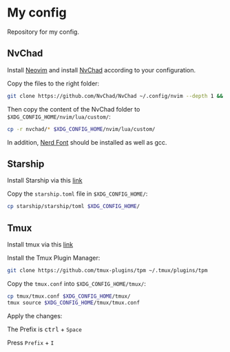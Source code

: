 # My config

Repository for my config.

## NvChad

Install [Neovim](https://neovim.io/) and install [NvChad](https://nvchad.com/docs/quickstart/install) according to your configuration.

Copy the files to the right folder:

```bash
git clone https://github.com/NvChad/NvChad ~/.config/nvim --depth 1 && nvim
```

Then copy the content of the NvChad folder to `$XDG_CONFIG_HOME/nvim/lua/custom/`:

```bash
cp -r nvchad/* $XDG_CONFIG_HOME/nvim/lua/custom/
```

In addition, [Nerd Font](https://www.nerdfonts.com/) should be installed as well as gcc.

## Starship

Install Starship via this [link](https://starship.rs/guide/#%F0%9F%9A%80-installation)

Copy the `starship.toml` file in `$XDG_CONFIG_HOME/`:

```bash
cp starship/starship/toml $XDG_CONFIG_HOME/
```

## Tmux

Install tmux via this [link](https://github.com/tmux/tmux/wiki/Installing)

Install the Tmux Plugin Manager:
```bash
git clone https://github.com/tmux-plugins/tpm ~/.tmux/plugins/tpm
```

Copy the `tmux.conf` into `$XDG_CONFIG_HOME/tmux/`:
```bash
cp tmux/tmux.conf $XDG_CONFIG_HOME/tmux/
tmux source $XDG_CONFIG_HOME/tmux/tmux.conf

```

Apply the changes:

The Prefix is <kbd>ctrl</kbd> + `Space`

Press `Prefix` + `I`



